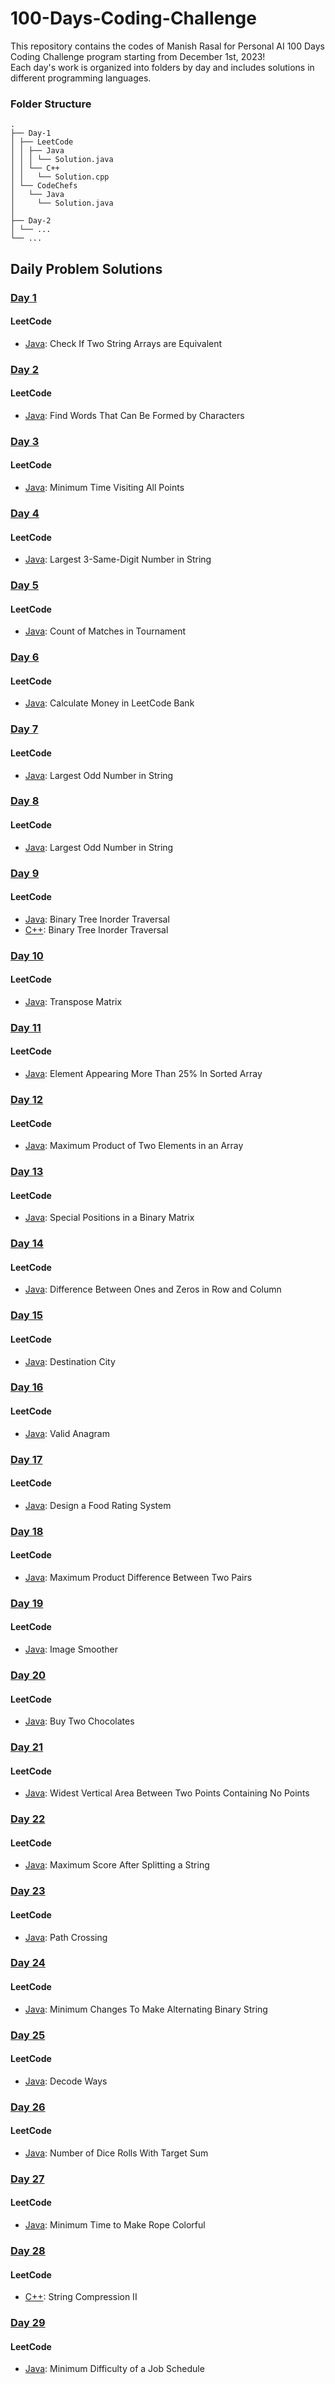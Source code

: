 # 100-Days-Coding-Challenge
This repository contains the codes of Manish Rasal for Personal AI 100 Days Coding Challenge program starting from December 1st, 2023! \
Each day's work is organized into folders by day and includes solutions in different programming languages.

### Folder Structure
```
.
├── Day-1
│ ├── LeetCode
│ │ ├── Java
│ │ │ └── Solution.java
│ │ └── C++
│ │   └── Solution.cpp
│ └── CodeChefs
│   └── Java
│     └── Solution.java
│
├── Day-2
│ └── ...
└── ...
```

## Daily Problem Solutions
 
 ### [Day 1](./Day-1)
  #### LeetCode
   - [Java](./Day-1/LeetCode/Java/Solution.java): Check If Two String Arrays are Equivalent

 ### [Day 2](./Day-2)
  #### LeetCode
   - [Java](./Day-2/LeetCode/Java/Solution.java): Find Words That Can Be Formed by Characters

 ### [Day 3](./Day-3)
  #### LeetCode
   - [Java](./Day-3/LeetCode/Java/Solution.java): Minimum Time Visiting All Points

 ### [Day 4](./Day-4)
  #### LeetCode
   - [Java](./Day-4/LeetCode/Java/Solution.java): Largest 3-Same-Digit Number in String

 ### [Day 5](./Day-5)
  #### LeetCode
   - [Java](./Day-5/LeetCode/Java/Solution.java): Count of Matches in Tournament

 ### [Day 6](./Day-6)
  #### LeetCode
   - [Java](./Day-6/LeetCode/Java/Solution.java): Calculate Money in LeetCode Bank

 ### [Day 7](./Day-7)
  #### LeetCode
   - [Java](./Day-7/LeetCode/Java/Solution.java): Largest Odd Number in String

 ### [Day 8](./Day-8)
  #### LeetCode
   - [Java](./Day-8/LeetCode/Java/Solution.java): Largest Odd Number in String

 ### [Day 9](./Day-9)
  #### LeetCode
   - [Java](./Day-9/LeetCode/Java/Solution.java): Binary Tree Inorder Traversal
   - [C++](./Day-9/LeetCode/C++/Solution.cpp): Binary Tree Inorder Traversal

 ### [Day 10](./Day-10)
  #### LeetCode
   - [Java](./Day-10/LeetCode/Java/Solution.java): Transpose Matrix

 ### [Day 11](./Day-11)
  #### LeetCode
   - [Java](./Day-11/LeetCode/Java/Solution.java): Element Appearing More Than 25% In Sorted Array

 ### [Day 12](./Day-12)
  #### LeetCode
   - [Java](./Day-12/LeetCode/Java/Solution.java): Maximum Product of Two Elements in an Array

 ### [Day 13](./Day-13)
  #### LeetCode
   - [Java](./Day-13/LeetCode/Java/Solution.java): Special Positions in a Binary Matrix

 ### [Day 14](./Day-14)
  #### LeetCode
   - [Java](./Day-14/LeetCode/Java/Solution.java): Difference Between Ones and Zeros in Row and Column

 ### [Day 15](./Day-15)
  #### LeetCode
   - [Java](./Day-15/LeetCode/Java/Solution.java): Destination City

 ### [Day 16](./Day-16)
  #### LeetCode
   - [Java](./Day-16/LeetCode/Java/Solution.java): Valid Anagram

 ### [Day 17](./Day-17)
  #### LeetCode
   - [Java](./Day-17/LeetCode/Java/Solution.java): Design a Food Rating System

 ### [Day 18](./Day-18)
  #### LeetCode
   - [Java](./Day-18/LeetCode/Java/Solution.java): Maximum Product Difference Between Two Pairs

 ### [Day 19](./Day-19)
  #### LeetCode
   - [Java](./Day-19/LeetCode/Java/Solution.java): Image Smoother

 ### [Day 20](./Day-20)
  #### LeetCode
   - [Java](./Day-20/LeetCode/Java/Solution.java): Buy Two Chocolates

 ### [Day 21](./Day-21)
  #### LeetCode
   - [Java](./Day-21/LeetCode/Java/Solution.java): Widest Vertical Area Between Two Points Containing No Points

 ### [Day 22](./Day-22)
  #### LeetCode
   - [Java](./Day-22/LeetCode/Java/Solution.java): Maximum Score After Splitting a String

 ### [Day 23](./Day-23)
  #### LeetCode
   - [Java](./Day-23/LeetCode/Java/Solution.java): Path Crossing

 ### [Day 24](./Day-24)
  #### LeetCode
   - [Java](./Day-24/LeetCode/Java/Solution.java): Minimum Changes To Make Alternating Binary String

 ### [Day 25](./Day-25)
  #### LeetCode
   - [Java](./Day-25/LeetCode/Java/Solution.java): Decode Ways

 ### [Day 26](./Day-26)
  #### LeetCode
   - [Java](./Day-26/LeetCode/Java/Solution.java): Number of Dice Rolls With Target Sum

 ### [Day 27](./Day-27)
  #### LeetCode
   - [Java](./Day-27/LeetCode/Java/Solution.java): Minimum Time to Make Rope Colorful

 ### [Day 28](./Day-28)
  #### LeetCode
   - [C++](./Day-28/LeetCode/C++/Solution.cpp): String Compression II

 ### [Day 29](./Day-29)
  #### LeetCode
   - [Java](./Day-29/LeetCode/Java/Solution.java): Minimum Difficulty of a Job Schedule